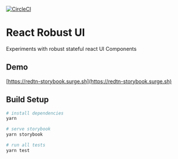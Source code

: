 [![CircleCI](https://circleci.com/gh/RedTn/react-robust-ui.svg?style=svg)](https://circleci.com/gh/RedTn/react-robust-ui)

# React Robust UI
Experiments with robust stateful react UI Components

## Demo

[https://redtn-storybook.surge.sh](https://redtn-storybook.surge.sh)
## Build Setup

``` bash
# install dependencies
yarn

# serve storybook
yarn storybook

# run all tests
yarn test
```